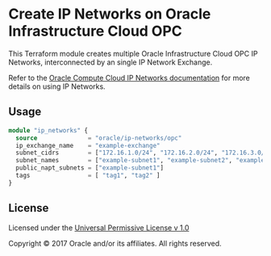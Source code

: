 Create IP Networks on Oracle Infrastructure Cloud OPC
=====================================================

This Terraform module creates multiple Oracle Infrastructure Cloud OPC IP Networks, interconnected by an single IP Network Exchange.

Refer to the [Oracle Compute Cloud IP Networks documentation](https://docs.oracle.com/en/cloud/iaas/compute-iaas-cloud/stcsg/ip-networks.html) for more details on using IP Networks.

Usage
-----

```tf
module "ip_networks" {
  source              = "oracle/ip-networks/opc"
  ip_exchange_name    = "example-exchange"
  subnet_cidrs        = ["172.16.1.0/24", "172.16.2.0/24", "172.16.3.0/24"]
  subnet_names        = ["example-subnet1", "example-subnet2", "example-subnet3"]
  public_napt_subnets = ["example-subnet1"]
  tags                = [ "tag1", "tag2" ]
}
```

License
-------

Licensed under the [Universal Permissive License v 1.0](LICENSE.md)

Copyright © 2017 Oracle and/or its affiliates. All rights reserved.

